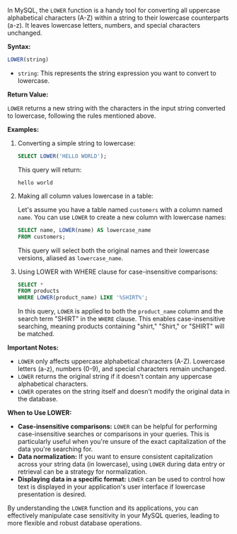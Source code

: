 In MySQL, the `LOWER` function is a handy tool for converting all uppercase alphabetical characters (A-Z) within a string to their lowercase counterparts (a-z). It leaves lowercase letters, numbers, and special characters unchanged.

**Syntax:**

```sql
LOWER(string)
```

- `string`: This represents the string expression you want to convert to lowercase.

**Return Value:**

`LOWER` returns a new string with the characters in the input string converted to lowercase, following the rules mentioned above.

**Examples:**

1. Converting a simple string to lowercase:

   ```sql
   SELECT LOWER('HELLO WORLD');
   ```

   This query will return:

   ```
   hello world
   ```

2. Making all column values lowercase in a table:

   Let's assume you have a table named `customers` with a column named `name`. You can use `LOWER` to create a new column with lowercase names:

   ```sql
   SELECT name, LOWER(name) AS lowercase_name
   FROM customers;
   ```

   This query will select both the original names and their lowercase versions, aliased as `lowercase_name`.

3. Using LOWER with WHERE clause for case-insensitive comparisons:

   ```sql
   SELECT *
   FROM products
   WHERE LOWER(product_name) LIKE '%SHIRT%';
   ```

   In this query, `LOWER` is applied to both the `product_name` column and the search term "SHIRT" in the `WHERE` clause. This enables case-insensitive searching, meaning products containing "shirt," "Shirt," or "SHIRT" will be matched.

**Important Notes:**

- `LOWER` only affects uppercase alphabetical characters (A-Z). Lowercase letters (a-z), numbers (0-9), and special characters remain unchanged.
- `LOWER` returns the original string if it doesn't contain any uppercase alphabetical characters.
- `LOWER` operates on the string itself and doesn't modify the original data in the database.

**When to Use LOWER:**

- **Case-insensitive comparisons:** `LOWER` can be helpful for performing case-insensitive searches or comparisons in your queries. This is particularly useful when you're unsure of the exact capitalization of the data you're searching for.
- **Data normalization:** If you want to ensure consistent capitalization across your string data (in lowercase), using `LOWER` during data entry or retrieval can be a strategy for normalization.
- **Displaying data in a specific format:** `LOWER` can be used to control how text is displayed in your application's user interface if lowercase presentation is desired.

By understanding the `LOWER` function and its applications, you can effectively manipulate case sensitivity in your MySQL queries, leading to more flexible and robust database operations.